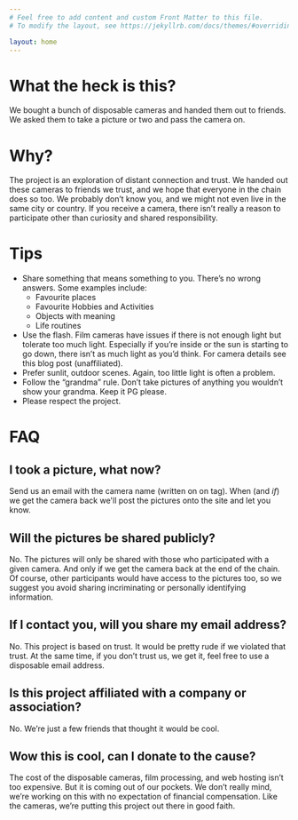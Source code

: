 ```yaml
---
# Feel free to add content and custom Front Matter to this file.
# To modify the layout, see https://jekyllrb.com/docs/themes/#overriding-theme-defaults

layout: home
---
```


# What the heck is this?
We bought a bunch of disposable cameras and handed them out to friends. We asked
them to take a picture or two and pass the camera on.

# Why?
The project is an exploration of distant connection and trust. We handed out
these cameras to friends we trust, and we hope that everyone in the chain does
so too. We probably don’t know you, and we might not even live in the same city
or country. If you receive a camera, there isn’t really a reason to participate
other than curiosity and shared responsibility.

# Tips
* Share something that means something to you. There’s no wrong answers. Some examples include:
    * Favourite places
    * Favourite Hobbies and Activities
    * Objects with meaning
    * Life routines
* Use the flash. Film cameras have issues if there is not enough light but
  tolerate too much light. Especially if you’re inside or the sun is starting to
  go down, there isn’t as much light as you’d think. For camera details see this
  blog post (unaffiliated).
* Prefer sunlit, outdoor scenes. Again, too little light is often a problem.
* Follow the “grandma” rule. Don’t take pictures of anything you wouldn’t show
  your grandma. Keep it PG please.
* Please respect the project.

# FAQ
## I took a picture, what now?
Send us an email with the camera name (written on on tag). When (and *if*) we
get the camera back we'll post the pictures onto the site and let you know.

## Will the pictures be shared publicly?
No. The pictures will only be shared with those who participated with a given
camera. And only if we get the camera back at the end of the chain. Of course,
other participants would have access to the pictures too, so we suggest you
avoid sharing incriminating or personally identifying information.

## If I contact you, will you share my email address?
No. This project is based on trust. It would be pretty rude if we violated that
trust. At the same time, if you don’t trust us, we get it, feel free to use a
disposable email address.

## Is this project affiliated with a company or association?
No. We’re just a few friends that thought it would be cool.

## Wow this is cool, can I donate to the cause?
The cost of the disposable cameras, film processing, and web hosting isn’t too
expensive. But it is coming out of our pockets. We don’t really mind, we’re
working on this with no expectation of financial compensation. Like the cameras,
we’re putting this project out there in good faith.
